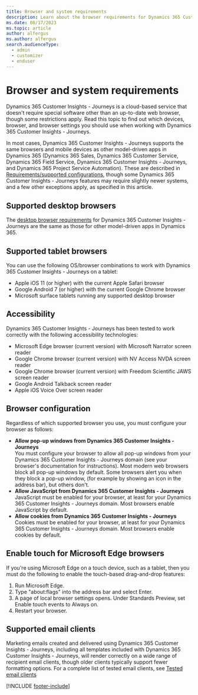 ```yaml
---
title: Browser and system requirements
description: Learn about the browser requirements for Dynamics 365 Customer Insights - Journeys.
ms.date: 08/17/2023
ms.topic: article
author: alfergus
ms.author: alfergus
search.audienceType: 
  - admin
  - customizer
  - enduser
---
```


# Browser and system requirements

Dynamics 365 Customer Insights - Journeys is a cloud-based service that doesn't require special software other than an up-to-date web browser, though some restrictions apply. Read this topic to find out which devices, browser, and browser settings you should use when working with Dynamics 365 Customer Insights - Journeys.

In most cases, Dynamics 365 Customer Insights - Journeys supports the same browsers and mobile devices as other model-driven apps in Dynamics 365 (Dynamics 365 Sales, Dynamics 365 Customer Service, Dynamics 365 Field Service, Dynamics 365 Customer Insights - Journeys, and Dynamics 365 Project Service Automation). These are described in [Requirements/supported configurations](/power-platform/admin/online-requirements), though some Dynamics 365 Customer Insights - Journeys features may require slightly newer systems, and a few other exceptions apply, as specified in this article.

## Supported desktop browsers

The [desktop browser requirements](/power-platform/admin/web-application-requirements) for Dynamics 365 Customer Insights - Journeys are the same as those for other model-driven apps in Dynamics 365.

## Supported tablet browsers

You can use the following OS/browser combinations to work with Dynamics 365 Customer Insights - Journeys on a tablet:

- Apple iOS 11 (or higher) with the current Apple Safari browser
- Google Android 7 (or higher) with the current Google Chrome browser
- Microsoft surface tablets running any supported desktop browser

## Accessibility

Dynamics 365 Customer Insights - Journeys has been tested to work correctly with the following accessibility technologies:

- Microsoft Edge browser (current version) with Microsoft Narrator screen reader
- Google Chrome browser (current version) with NV Access NVDA screen reader
- Google Chrome browser (current version) with Freedom Scientific JAWS screen reader
- Google Android Talkback screen reader
- Apple iOS Voice Over screen reader

## Browser configuration

Regardless of which supported browser you use, you must configure your browser as follows:

- **Allow pop-up windows from Dynamics 365 Customer Insights - Journeys**<br>You must configure your browser to allow all pop-up windows from your Dynamics 365 Customer Insights - Journeys domain (see your browser's documentation for instructions). Most modern web browsers block all pop-up windows by default. Some browsers alert you when they block a pop-up window, (for example by showing an icon in the address bar), but others don't.
- **Allow JavaScript from Dynamics 365 Customer Insights - Journeys**<br>JavaScript must be enabled for your browser, at least for your Dynamics 365 Customer Insights - Journeys domain. Most browsers enable JavaScript by default.
- **Allow cookies from Dynamics 365 Customer Insights - Journeys**<br>Cookies must be enabled for your browser, at least for your Dynamics 365 Customer Insights - Journeys domain. Most browsers enable cookies by default.

## Enable touch for Microsoft Edge browsers

If you're using Microsoft Edge on a touch device, such as a tablet, then you must do the following to enable the touch-based drag-and-drop features:

1. Run Microsoft Edge.
2. Type &quot;about:flags&quot; into the address bar and select Enter.
3. A page of local browser settings opens. Under Standards Preview, set Enable touch events to Always on.
4. Restart your browser.

## Supported email clients

Marketing emails created and delivered using Dynamics 365 Customer Insights - Journeys, including all templates included with Dynamics 365 Customer Insights - Journeys, will render correctly on a wide range of recipient email clients, though older clients typically support fewer formatting options. For a complete list of tested email clients, see [Tested email clients](email-templates.md#tested-clients)

[!INCLUDE [footer-include](./includes/footer-banner.md)]
